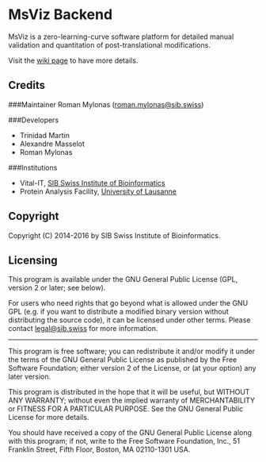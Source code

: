 # MsViz Backend
MsViz is a zero-learning-curve software platform for detailed manual validation and quantitation of post-translational modifications.

Visit the [wiki page](../../wiki) to have more details.

## Credits
###Maintainer
Roman Mylonas (roman.mylonas@sib.swiss)

###Developers
* Trinidad Martin
* Alexandre Masselot
* Roman Mylonas

###Institutions
* Vital-IT, [SIB Swiss Institute of Bioinformatics](http://www.sib.swiss)
* Protein Analysis Facility, [University of Lausanne](https://www.unil.ch/central/en/home.html)

## Copyright
Copyright (C) 2014-2016 by SIB Swiss Institute of Bioinformatics.

## Licensing
This program is available under the GNU General Public License (GPL,
version 2 or later; see below).

For users who need rights that go beyond what is allowed under the
GNU GPL (e.g. if you want to distribute a modified binary version without distributing the source code), it can be licensed under other terms.
Please contact <legal@sib.swiss> for more information.

---
This program is free software; you can redistribute it and/or modify
it under the terms of the GNU General Public License as published by
the Free Software Foundation; either version 2 of the License, or
(at your option) any later version.

This program is distributed in the hope that it will be useful,
but WITHOUT ANY WARRANTY; without even the implied warranty of
MERCHANTABILITY or FITNESS FOR A PARTICULAR PURPOSE.  See the
GNU General Public License for more details.

You should have received a copy of the GNU General Public License along
with this program; if not, write to the Free Software Foundation, Inc.,
51 Franklin Street, Fifth Floor, Boston, MA 02110-1301 USA.

